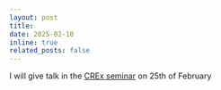 ```yaml
---
layout: post
title: 
date: 2025-02-18
inline: true
related_posts: false
---
```


I will give talk in the [CREx seminar](https://sites.google.com/view/cxrex) on 25th of February
